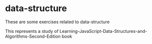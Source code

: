 # data-structure
These are some exercises related to data-structure

This represents a study of Learning-JavaScript-Data-Structures-and-Algorithms-Second-Edition book
